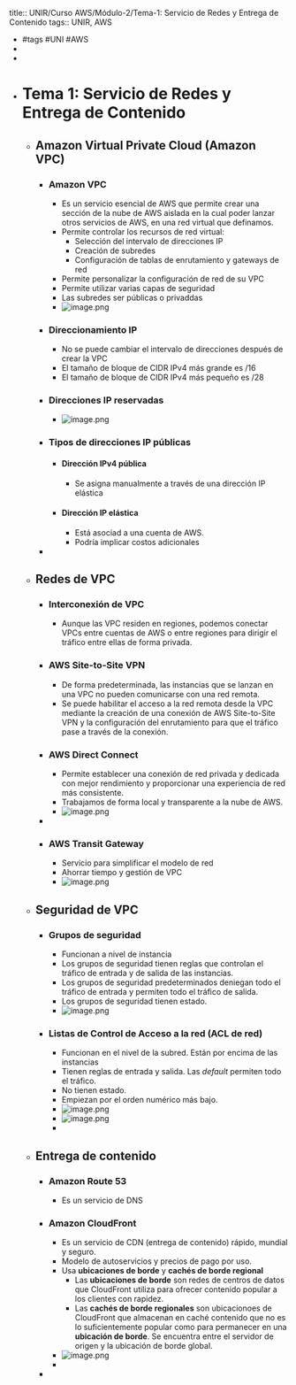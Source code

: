 title:: UNIR/Curso AWS/Módulo-2/Tema-1: Servicio de Redes y Entrega de Contenido
tags:: UNIR, AWS

- #tags #UNI #AWS
-
-
- # Tema 1: Servicio de Redes y Entrega de Contenido
	- ## Amazon Virtual Private Cloud (Amazon VPC)
		- ### Amazon VPC
			- Es un servicio esencial de AWS que permite crear una sección de la nube de AWS aislada en la cual poder lanzar otros servicios de AWS, en una red virtual que definamos.
			- Permite controlar los recursos de red virtual:
				- Selección del intervalo de direcciones IP
				- Creación de subredes
				- Configuración de tablas de enrutamiento y gateways de red
			- Permite personalizar la configuración de red de su VPC
			- Permite utilizar varias capas de seguridad
			- Las subredes ser públicas o privaddas
			- ![image.png](../assets/image_1665387573156_0.png)
		- ### Direccionamiento IP
			- No se puede cambiar el intervalo de direcciones después de crear la VPC
			- El tamaño de bloque de CIDR IPv4 más grande es /16
			- El tamaño de bloque de CIDR IPv4 más pequeño es /28
		- ### Direcciones IP reservadas
			- ![image.png](../assets/image_1665387898419_0.png)
		- ### Tipos de direcciones IP públicas
			- #### Dirección IPv4 pública
				- Se asigna manualmente a través de una dirección IP elástica
			- #### Dirección IP elástica
				- Está asociad a una cuenta de AWS.
				- Podría implicar costos adicionales
		-
	- ## Redes de VPC
		- ### Interconexión de VPC
			- Aunque las VPC residen en regiones, podemos conectar VPCs entre cuentas de AWS o entre regiones para dirigir el tráfico entre ellas de forma privada.
		- ### AWS Site-to-Site VPN
			- De forma predeterminada, las instancias que se lanzan en una VPC no pueden comunicarse con una red remota.
			- Se puede habilitar el acceso a la red remota desde la VPC mediante la creación de una conexión de AWS Site-to-Site VPN y la configuración del enrutamiento para que el tráfico pase a través de la conexión.
		- ### AWS Direct Connect
			- Permite establecer una conexión de red privada y dedicada con mejor rendimiento y proporcionar una experiencia de red más consistente.
			- Trabajamos de forma local y transparente a la nube de AWS.
			- ![image.png](../assets/image_1665388616004_0.png)
		-
		- ### AWS Transit Gateway
			- Servicio para simplificar el modelo de red
			- Ahorrar tiempo y gestión de VPC
			- ![image.png](../assets/image_1665388788476_0.png)
	- ## Seguridad de VPC
		- ### Grupos de seguridad
			- Funcionan a nivel de instancia
			- Los grupos de seguridad tienen reglas que controlan el tráfico de entrada y de salida de las instancias.
			- Los grupos de seguridad predeterminados deniegan todo el tráfico de entrada y permiten todo el tráfico de salida.
			- Los grupos de seguridad tienen estado.
			- ![image.png](../assets/image_1665389948278_0.png)
		- ### Listas de Control de Acceso a la red (ACL de red)
			- Funcionan en el nivel de la subred. Están por encima de las instancias
			- Tienen reglas de entrada y salida. Las *default* permiten todo el tráfico.
			- No tienen estado.
			- Empiezan por el orden numérico más bajo.
			- ![image.png](../assets/image_1665390265020_0.png)
			- ![image.png](../assets/image_1665391983347_0.png)
			-
	- ## Entrega de contenido
		- ### Amazon Route 53
			- Es un servicio de DNS
		- ### Amazon CloudFront
			- Es un servicio de CDN (entrega de contenido) rápido, mundial y seguro.
			- Modelo de autoservicios y precios de pago por uso.
			- Usa **ubicaciones de borde** y **cachés de borde regional**
				- Las **ubicaciones de borde** son redes de centros de datos que CloudFront utiliza para ofrecer contenido popular a los clientes con rapidez.
				- Las **cachés de borde regionales** son ubicacionoes de CloudFront que almacenan en caché contenido que no es lo suficientemente popular como para permanecer en una **ubicación de borde**. Se encuentra entre el servidor de origen y la ubicación de borde global.
			- ![image.png](../assets/image_1665390984777_0.png)
			-
		-
